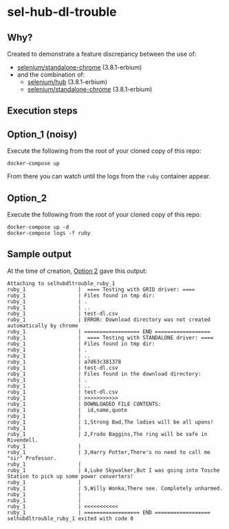 # sel-hub-dl-trouble
## Why?
Created to demonstrate a feature discrepancy between the use of:

* [selenium/standalone-chrome](https://hub.docker.com/r/selenium/standalone-chrome) (3.8.1-erbium)
* and the combination of:
    *  [selenium/hub](https://hub.docker.com/r/selenium/hub/) (3.8.1-erbium)
    *  [selenium/standalone-chrome](https://hub.docker.com/r/selenium/standalone-chrome) (3.8.1-erbium)


## Execution steps

## Option_1 (noisy)

Execute the following from the root of your cloned copy of this repo:

    docker-compose up

From there you can watch until the logs from the `ruby` container appear.

## Option_2
Execute the following from the root of your cloned copy of this repo:

    docker-compose up -d
    docker-compose logs -f ruby

## Sample output
At the time of creation, [Option 2](#Option_2) gave this output:

    Attaching to selhubdltrouble_ruby_1
    ruby_1                 |  ==== Testing with GRID driver: ====
    ruby_1                 | Files found in tmp dir:
    ruby_1                 | .
    ruby_1                 | ..
    ruby_1                 | test-dl.csv
    ruby_1                 | ERROR: Download directory was not created automatically by chrome
    ruby_1                 | ================== END ==================
    ruby_1                 |  ==== Testing with STANDALONE driver: ====
    ruby_1                 | Files found in tmp dir:
    ruby_1                 | .
    ruby_1                 | ..
    ruby_1                 | a7d63c381378
    ruby_1                 | test-dl.csv
    ruby_1                 | Files found in the download directory:
    ruby_1                 | .
    ruby_1                 | ..
    ruby_1                 | test-dl.csv
    ruby_1                 | >>>>>>>>>>>
    ruby_1                 | DOWNLOADED FILE CONTENTS:
    ruby_1                 |  id,name,quote
    ruby_1                 |
    ruby_1                 | 1,Strong Bad,The ladies will be all upons!
    ruby_1                 |
    ruby_1                 | 2,Frodo Baggins,The ring will be safe in Rivendell.
    ruby_1                 |
    ruby_1                 | 3,Harry Potter,There's no need to call me "sir" Professor.
    ruby_1                 |
    ruby_1                 | 4,Luke Skywalker,But I was going into Tosche Station to pick up some power converters!
    ruby_1                 |
    ruby_1                 | 5,Willy Wonka,There see. Completely unharmed.
    ruby_1                 |
    ruby_1                 |
    ruby_1                 | <<<<<<<<<<<
    ruby_1                 | ================== END ==================
    selhubdltrouble_ruby_1 exited with code 0

